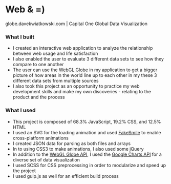 # Web & =) 
globe.davekwiatkowski.com | Capital One Global Data Visualization 
### What I built
* I created an interactive web application to analyze the relationship between web usage and life satisfaction
* I also enabled the user to evaluate 3 different data sets to see how they compare to one another
* The user can use the [WebGL Globe](https://www.chromeexperiments.com/globe) in my application to get a bigger picture of how areas in the world line up to each other in my these 3 different data sets from multiple sources
* I also took this project as an opportunity to practice my web development skills and make my own discoveries - relating to the product and the process

### What I used
* This project is composed of 68.3% JavaScript, 19.2% CSS, and 12.5% HTML
* I used an SVG for the loading animation and used [FakeSmile](https://leunen.me/fakesmile/) to enable cross-platform animations
* I created JSON data for parsing as both files and arrays
* In to using CSS3 to make animations, I also used some jQuery
* In addition to the [WebGL Globe API](https://www.chromeexperiments.com/globe), I used the [Google Charts API](https://developers.google.com/chart/) for a diverse set of data visualization
* I used SCSS for CSS preprocessing in order to modularize and speed up the project
* I used gulp.js as well for an efficient build process
